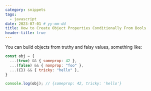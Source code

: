 ```yaml
---
category: snippets
tags:
  - javascript
date: 2023-07-01 # yy-mm-dd
title: How to Create Object Properties Conditionally From Bools
header-title: true
---
```


You can build objects from truthy and falsy values, something like:

```javascript
const obj = {
  ...(true) && { someprop: 42 },
  ...(false) && { nonprop: "foo" },
  ...({}) && { tricky: "hello" },
}

console.log(obj); // {someprop: 42, tricky: 'hello'}
```